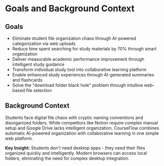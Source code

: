 # Goals and Background Context

## Goals
- Eliminate student file organization chaos through AI-powered categorization via web uploads
- Reduce time spent searching for study materials by 70% through smart organization
- Deliver measurable academic performance improvement through intelligent study guidance
- Transform individual study tool into collaborative learning platform
- Enable enhanced study experiences through AI-generated summaries and flashcards
- Solve the "download folder black hole" problem through intuitive web-based file selection

## Background Context

Students face digital file chaos with cryptic naming conventions and disorganized folders. While competitors like Notion require complex manual setup and Google Drive lacks intelligent organization, CourseFlow combines automatic AI-powered organization with collaborative learning in one simple web platform.

**Key Insight:** Students don't need desktop apps - they need their files organized quickly and intelligently. Modern browsers can access local folders, eliminating the need for complex desktop integration.
